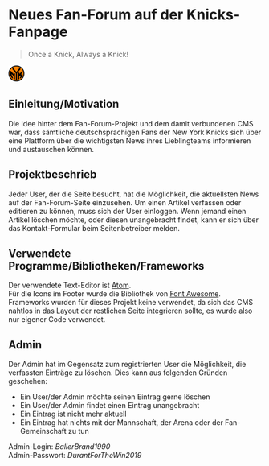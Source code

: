 # Neues Fan-Forum auf der Knicks-Fanpage

> Once a Knick, Always a Knick!

![Knicks-Logo Round Version](https://github.com/andreasganz/bwd_5100-1_andreas_ganz/blob/master/pictures/logos/favicon_newyorkknicks_round_rgb.png)

## Einleitung/Motivation
Die Idee hinter dem Fan-Forum-Projekt und dem damit verbundenen CMS war, dass sämtliche deutschsprachigen Fans der New York Knicks sich über eine Plattform über die wichtigsten News ihres Lieblingteams informieren und austauschen können.

## Projektbeschrieb
Jeder User, der die Seite besucht, hat die Möglichkeit, die aktuellsten News auf der Fan-Forum-Seite einzusehen. Um einen Artikel verfassen oder editieren zu können, muss sich der User einloggen. Wenn jemand einen Artikel löschen möchte, oder diesen unangebracht findet, kann er sich über das Kontakt-Formular beim Seitenbetreiber melden.

## Verwendete Programme/Bibliotheken/Frameworks
Der verwendete Text-Editor ist [Atom](https://atom.io "Link zu atom.io").  
Für die Icons im Footer wurde die Bibliothek von [Font Awesome](https://fontawesome.com/ "Link zu fontawesome.com").  
Frameworks wurden für dieses Projekt keine verwendet, da sich das CMS nahtlos in das Layout der restlichen Seite integrieren sollte, es wurde also nur eigener Code verwendet.

## Admin
Der Admin hat im Gegensatz zum registrierten User die Möglichkeit, die verfassten Einträge zu löschen. Dies kann aus folgenden Gründen geschehen:
* Ein User/der Admin möchte seinen Eintrag gerne löschen
* Ein User/der Admin findet einen Eintrag unangebracht
* Ein Eintrag ist nicht mehr aktuell
* Ein Eintrag hat nichts mit der Mannschaft, der Arena oder der Fan-Gemeinschaft zu tun

Admin-Login: *BallerBrand1990*  
Admin-Passwort: *DurantForTheWin2019*
